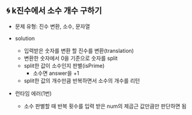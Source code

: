 ## 🌀 k진수에서 소수 개수 구하기

- 문제 유형: 진수 변환, 소수, 문자열
- solution

  - 입력받은 숫자를 변환 할 진수를 변환(translation)
  - 변환한 숫자에서 0을 기준으로 숫자를 split
  - split한 값이 소수인지 판별(isPrime)
    - 소수면 answer을 +1
  - split한 값의 개수만큼 반복하면서 소수의 개수를 리턴

- 런타임 에러(1번)
  - 소수 판별할 때 반복 횟수를 입력 받은 num의 제곱근 값만큼만 판단하면 됨
